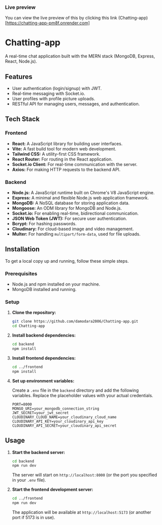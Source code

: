 
### Live preview
You can view the live preview of this by clicking this link
(Chatting-app)[https://chatting-app-pm8f.onrender.com]
# Chatting-app

A real-time chat application built with the MERN stack (MongoDB, Express, React, Node.js).

## Features

*   User authentication (login/signup) with JWT.
*   Real-time messaging with Socket.io.
*   User profiles with profile picture uploads.
*   RESTful API for managing users, messages, and authentication.

## Tech Stack

### Frontend

*   **React:** A JavaScript library for building user interfaces.
*   **Vite:** A fast build tool for modern web development.
*   **Tailwind CSS:** A utility-first CSS framework.
*   **React Router:** For routing in the React application.
*   **Socket.io Client:** For real-time communication with the server.
*   **Axios:** For making HTTP requests to the backend API.

### Backend

*   **Node.js:** A JavaScript runtime built on Chrome's V8 JavaScript engine.
*   **Express:** A minimal and flexible Node.js web application framework.
*   **MongoDB:** A NoSQL database for storing application data.
*   **Mongoose:** An ODM library for MongoDB and Node.js.
*   **Socket.io:** For enabling real-time, bidirectional communication.
*   **JSON Web Token (JWT):** For secure user authentication.
*   **Bcrypt:** For hashing passwords.
*   **Cloudinary:** For cloud-based image and video management.
*   **Multer:** For handling `multipart/form-data`, used for file uploads.

## Installation

To get a local copy up and running, follow these simple steps.

### Prerequisites

*   Node.js and npm installed on your machine.
*   MongoDB installed and running.

### Setup

1.  **Clone the repository:**
    ```sh
    git clone https://github.com/damodara2006/Chatting-app.git
    cd Chatting-app
    ```

2.  **Install backend dependencies:**
    ```sh
    cd backend
    npm install
    ```

3.  **Install frontend dependencies:**
    ```sh
    cd ../frontend
    npm install
    ```

4.  **Set up environment variables:**

    Create a `.env` file in the `backend` directory and add the following variables. Replace the placeholder values with your actual credentials.

    ```env
    PORT=8000
    MONGO_URI=your_mongodb_connection_string
    JWT_SECRET=your_jwt_secret
    CLOUDINARY_CLOUD_NAME=your_cloudinary_cloud_name
    CLOUDINARY_API_KEY=your_cloudinary_api_key
    CLOUDINARY_API_SECRET=your_cloudinary_api_secret
    ```

## Usage

1.  **Start the backend server:**
    ```sh
    cd backend
    npm run dev
    ```
    The server will start on `http://localhost:8000` (or the port you specified in your `.env` file).

2.  **Start the frontend development server:**
    ```sh
    cd ../frontend
    npm run dev
    ```
    The application will be available at `http://localhost:5173` (or another port if 5173 is in use).

